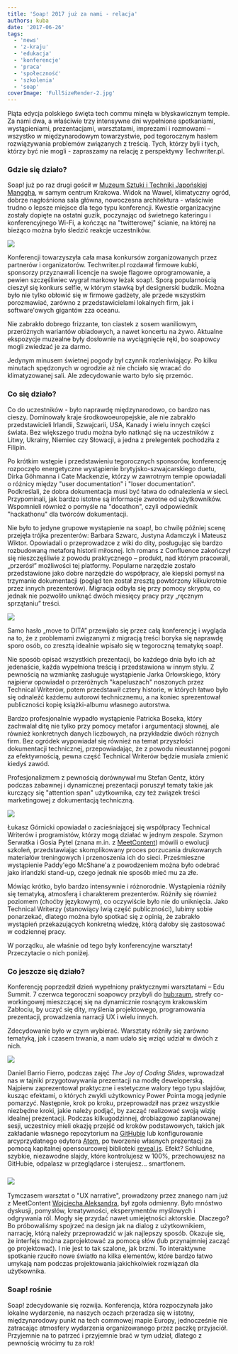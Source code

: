 ```yaml
---
title: 'Soap! 2017 już za nami - relacja'
authors: kuba
date: '2017-06-26'
tags:
  - 'news'
  - 'z-kraju'
  - 'edukacja'
  - 'konferencje'
  - 'praca'
  - 'społeczność'
  - 'szkolenia'
  - 'soap'
coverImage: 'FullSizeRender-2.jpg'
---
```


Piąta edycja polskiego święta tech commu minęła w błyskawicznym tempie. Za nami
dwa, a właściwie trzy intensywne dni wypełnione spotkaniami, wystąpieniami,
prezentacjami, warsztatami, imprezami i rozmowami – wszystko w międzynarodowym
towarzystwie, pod tegorocznym hasłem rozwiązywania problemów związanych z
treścią. Tych, którzy byli i tych, którzy być nie mogli - zapraszamy na relację
z perspektywy Techwriter.pl.

<!--truncate-->

### Gdzie się działo?

Soap! już po raz drugi gościł w
[Muzeum Sztuki i Techniki Japońskiej Manggha](http://manggha.pl/), w samym
centrum Krakowa. Widok na Wawel, klimatyczny ogród, dobrze nagłośniona sala
główna, nowoczesna architektura - właściwie trudno o lepsze miejsce dla tego
typu konferencji. Kwestie organizacyjne zostały dopięte na ostatni guzik,
poczynając od świetnego kateringu i konferencyjnego Wi-Fi, a kończąc na
"twitterowej" ścianie, na której na bieżąco można było śledzić reakcje
uczestników.

![](images/soap_2017_tweet2.png)

Konferencji towarzyszyła cała masa konkursów zorganizowanych przez partnerów i
organizatorów. Techwriter.pl rozdawał firmowe kubki, sponsorzy przyznawali
licencje na swoje flagowe oprogramowanie, a pewien szczęśliwiec wygrał markowy
leżak soap!. Sporą popularnością cieszył się konkurs selfie, w którym stawką był
designerski budzik. Można było nie tylko obłowić się w firmowe gadżety, ale
przede wszystkim porozmawiać, zarówno z przedstawicielami lokalnych firm, jak i
software'owych gigantów zza oceanu.

Nie zabrakło dobrego frizzante, ton ciastek z sosem waniliowym, przeróżnych
wariantów obiadowych, a nawet koncertu na żywo. Aktualne ekspozycje muzealne
były dosłownie na wyciągnięcie ręki, bo soapowcy mogli zwiedzać je za darmo.

Jedynym minusem świetnej pogody był czynnik rozleniwiający. Po kilku minutach
spędzonych w ogrodzie aż nie chciało się wracać do klimatyzowanej sali. Ale
zdecydowanie warto było się przemóc.

### Co się działo?

Co do uczestników - było naprawdę międzynarodowo, co bardzo nas cieszy.
Dominowały kraje środkowoeuropejskie, ale nie zabrakło przedstawicieli Irlandii,
Szwajcarii, USA, Kanady i wielu innych części świata. Bez większego trudu można
było natknąć się na uczestników z Litwy, Ukrainy, Niemiec czy Słowacji, a jedna
z prelegentek pochodziła z Filipin.

Po krótkim wstępie i przedstawieniu tegorocznych sponsorów, konferencję
rozpoczęło energetyczne wystąpienie brytyjsko-szwajcarskiego duetu, Dirka
Göhmanna i Cate Mackenzie, którzy w zawrotnym tempie opowiadali o różnicy między
"user documentation" i "loser documentation". Podkreślali, że dobra dokumentacja
musi być łatwa do odnalezienia w sieci. Przypominali, jak bardzo istotne są
informacje zwrotne od użytkowników. Wspomnieli również o pomyśle na "docathon",
czyli odpowiednik "hackathonu" dla twórców dokumentacji.

Nie było to jedyne grupowe wystąpienie na soap!, bo chwilę później scenę
przejęła trójka prezenterów: Barbara Szwarc, Justyna Adamczyk i Mateusz Wiktor.
Opowiadali o przeprowadzce z wiki do dity, posługując się bardzo rozbudowaną
metaforą historii miłosnej. Ich romans z Confluence zakończył się nieszczęśliwie
z powodu praktycznego – produkt, nad którym pracowali, „przerósł” możliwości tej
platformy. Popularne narzędzie zostało przedstawione jako dobre narzędzie do
współpracy, ale kiepski pomysł na trzymanie dokumentacji (pogląd ten został
zresztą powtórzony kilkukrotnie przez innych prezenterów). Migracja odbyła się
przy pomocy skryptu, co jednak nie pozwoliło uniknąć dwóch miesięcy pracy przy
„ręcznym sprzątaniu” treści.

![](images/IMG_2445-2-1024x768.jpg)

Samo hasło „move to DITA” przewijało się przez całą konferencję i wygląda na to,
że z problemami związanymi z migracją treści boryka się naprawdę sporo osób, co
zresztą idealnie wpisało się w tegoroczną tematykę soap!.

Nie sposób opisać wszystkich prezentacji, bo każdego dnia było ich aż
jedenaście, każda wypełniona treścią i przedstawiona w innym stylu. Z pewnością
na wzmiankę zasługuje wystąpienie Jarka Orłowskiego, który najpierw opowiadał o
przeróżnych "kapeluszach" noszonych przez Technical Writerów, potem przedstawił
cztery historie, w których łatwo było się odnaleźć każdemu autorowi
technicznemu, a na koniec sprezentował publiczności kopię książki-albumu
własnego autorstwa.

Bardzo profesjonalnie wypadło wystąpienie Patricka Boseka, który zachwalał ditę
nie tylko przy pomocy metafor i argumentacji słownej, ale również konkretnych
danych liczbowych, na przykładzie dwóch różnych firm. Bez ogródek wypowiadał się
również na temat przyszłości dokumentacji technicznej, przepowiadając, że z
powodu nieustannej pogoni za efektywnością, pewna część Technical Writerów
będzie musiała zmienić kiedyś zawód.

Profesjonalizmem z pewnością dorównywał mu Stefan Gentz, który podczas zabawnej
i dynamicznej prezentacji poruszył tematy takie jak kurczący się "attention
span" użytkownika, czy też związek treści marketingowej z dokumentacją
techniczną.

![](images/soap_2017_tweet3.png)

Łukasz Górnicki opowiadał o zacieśniającej się współpracy Technical Writerów i
programistów, którzy mogą działać w jednym zespole. Szymon Serwatka i Gosia
Pytel (znana m.in. z
[MeetContent](../relacja-z-kolejnej-edycji-krakowskiego-meetcontent/index.md))
mówili o ewolucji szkoleń, przedstawiając skomplikowany proces porzucania
drukowanych materiałów treningowych i przenoszenia ich do sieci. Prześmieszne
wystąpienie Paddy'ego McShane'a z powodzeniem można było odebrać jako irlandzki
stand-up, czego jednak nie sposób mieć mu za złe.

Mówiąc krótko, było bardzo intensywnie i różnorodnie. Wystąpienia różniły się
tematyką, atmosferą i charakterem prezenterów. Różniły się również poziomem
(choćby językowym), co oczywiście było nie do uniknięcia. Jako Technical
Writerzy (stanowiący lwią część publiczności), lubimy sobie ponarzekać, dlatego
można było spotkać się z opinią, że zabrakło wystąpień przekazujących konkretną
wiedzę, którą dałoby się zastosować w codziennej pracy.

W porządku, ale właśnie od tego były konferencyjne warsztaty! Przeczytacie o
nich poniżej.

### Co jeszcze się działo?

Konferencję poprzedził dzień wypełniony praktycznymi warsztatami – Edu Summit. 7
czerwca tegoroczni soapowcy przybyli do [hub:raum](https://www.hubraum.com/),
strefy co-workingowej mieszczącej się na dynamicznie rosnącym krakowskim
Zabłociu, by uczyć się dity, myślenia projektowego, programowania prezentacji,
prowadzenia narracji UX i wielu innych.

Zdecydowanie było w czym wybierać. Warsztaty różniły się zarówno tematyką, jak i
czasem trwania, a nam udało się wziąć udział w dwóch z nich.

![](images/soap_2017_tweet1.png)

Daniel Barrio Fierro, podczas zajęć *The Joy of Coding Slides*, wprowadzał nas w
tajniki przygotowywania prezentacji na modłę deweloperską. Najpierw
zaprezentował praktyczne i estetyczne walory tego typu slajdów, kusząc efektami,
o których zwykli użytkownicy Power Pointa mogą jedynie pomarzyć. Następnie, krok
po kroku, przeprowadził nas przez wszystkie niezbędne kroki, jakie należy
podjąć, by zacząć realizować swoją wizję idealnej prezentacji. Podczas
kilkugodzinnej, drobiazgowo zaplanowanej sesji, uczestnicy mieli okazję przejść
od kroków podstawowych, takich jak zakładanie własnego repozytorium na
[GitHubie](https://github.com/) lub konfigurowanie arcyprzydatnego edytora
[Atom](https://atom.io/), po tworzenie własnych prezentacji za pomocą kapitalnej
opensourcowej biblioteki [reveal.js](http://lab.hakim.se/reveal-js/). Efekt?
Schludne, szybkie, niezawodne slajdy, które kontrolujesz w 100%, przechowujesz
na GitHubie, odpalasz w przeglądarce i sterujesz... smartfonem.

### ![](images/IMG_2434-2-1024x768.jpg)

Tymczasem warsztat o "UX narrative", prowadzony przez znanego nam już z
MeetContent
[Wojciecha Aleksandra](../soap-meetcontent-po-raz-drugi-relacja/index.md), był
zgoła odmienny. Było mnóstwo dyskusji, pomysłów, kreatywności, eksperymentów
myślowych i odgrywania ról. Mogły się przydać nawet umiejętności aktorskie.
Dlaczego? Bo próbowaliśmy spojrzeć na design jak na dialog z użytkownikiem,
narrację, którą należy przeprowadzić w jak najlepszy sposób. Okazuje się, że
interfejs można zaprojektować za pomocą słów (lub przynajmniej zacząć go
projektować). I nie jest to tak szalone, jak brzmi. To interaktywne spotkanie
rzuciło nowe światło na kilka elementów, które bardzo łatwo umykają nam podczas
projektowania jakichkolwiek rozwiązań dla użytkownika.

### Soap! rośnie

Soap! zdecydowanie się rozwija. Konferencja, która rozpoczynała jako lokalne
wydarzenie, na naszych oczach przeradza się w istotny, międzynarodowy punkt na
tech commowej mapie Europy, jednocześnie nie zatracając atmosfery wydarzenia
organizowanego przez paczkę przyjaciół. Przyjemnie na to patrzeć i przyjemnie
brać w tym udział, dlatego z pewnością wrócimy tu za rok!
